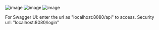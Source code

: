 ![image](https://github.com/mfy98/flight-search-api/assets/74006145/aefbae04-6333-41d7-99a2-b0f10033e4cc)
![image](https://github.com/mfy98/flight-search-api/assets/74006145/51fb7ad3-b6c1-4dd8-a750-371fbc6b5b17)
![image](https://github.com/mfy98/flight-search-api/assets/74006145/39fe0ddf-6f71-401c-83c7-c484645330ae)


For Swagger UI: enter the url as "localhost:8080/api" to access.
Security url: "localhost:8080/login"
